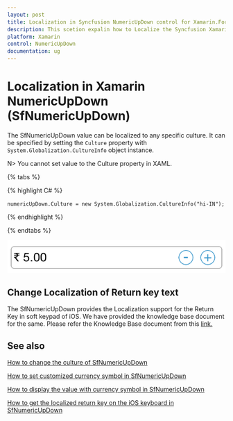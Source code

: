 ```yaml
---
layout: post
title: Localization in Syncfusion NumericUpDown control for Xamarin.Forms
description: This scetion expalin how to Localize the Syncfusion Xamarin.Forms SfNumericUpDown value and Change localization of return key text.
platform: Xamarin
control: NumericUpDown
documentation: ug
---
```

# Localization in Xamarin NumericUpDown (SfNumericUpDown)

The SfNumericUpDown value can be localized to any specific culture. It can be specified by setting the `Culture` property with `System.Globalization.CultureInfo` object instance.

N> You cannot set value to the Culture property in XAML.

{% tabs %}

{% highlight C# %}

	numericUpDown.Culture = new System.Globalization.CultureInfo("hi-IN");
	
{% endhighlight %}

{% endtabs %}

![Display the SfNumericUpDown control with culture](images/Culture.png)

## Change Localization of Return key text

The SfNumericUpDown provides the Localization support for the Return Key in soft keypad of iOS. We have provided the knowledge base document for the same. Please refer the Knowledge Base document from this [link.](https://www.syncfusion.com/kb/8074/how-to-localize-the-return-buttons-text-in-sfnumericupdown-in-xforms-ios)

## See also

[How to change the culture of SfNumericUpDown](https://www.syncfusion.com/kb/7689/does-sfnumericupdown-responds-change-in-culture)

[How to set customized currency symbol in SfNumericUpDown](https://www.syncfusion.com/kb/10446/how-to-set-customized-currency-symbol-in-xamarin-forms-numeric-controls)

[How to display the value with currency symbol in SfNumericUpDown](https://www.syncfusion.com/kb/10444/how-to-display-the-value-with-currency-symbol-in-xamarin-forms-numeric-controls)

[How to get the localized return key on the iOS keyboard in SfNumericUpDown](https://www.syncfusion.com/kb/8074/how-to-get-the-localized-return-key-on-the-ios-keyboard-in-xamarin-forms-numeric-controls)


